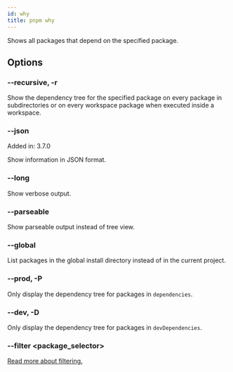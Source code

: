 ```yaml
---
id: why
title: pnpm why
---
```


Shows all packages that depend on the specified package.

## Options

### --recursive, -r

Show the dependency tree for the specified package on every package in
subdirectories or on every workspace package when executed inside a workspace.

### --json

Added in: 3.7.0

Show information in JSON format.

### --long

Show verbose output.

### --parseable

Show parseable output instead of tree view.

### --global

List packages in the global install directory instead of in the current project.

### --prod, -P

Only display the dependency tree for packages in `dependencies`.

### --dev, -D

Only display the dependency tree for packages in `devDependencies`.

### --filter \<package_selector\>

[Read more about filtering.](../filtering.md)
